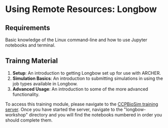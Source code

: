 # Using Remote Resources: Longbow

## Requirements

Basic knowledge of the Linux command-line and how to use Jupyter notebooks and terminal.

## Trainng Material

1. **Setup**: An introduction to getting Longbow set up for use with ARCHER.
2. **Simulation Basics**: An introduction to submitting simulations in using the job types available in Longbow.
3. **Advanced Usage**: An introduction to some of the more advanced functionality.

To access this training module, please navigate to the <a href="http://132.145.243.165" target="_blank">CCPBioSim training server</a>. Once you have started the server, navigate to the "longbow-workshop" directory and you will find the notebooks numbered in order you should complete them.
